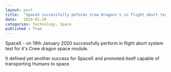 ```yaml
---
layout: post 
title:  "SpaceX successfully peforms Crew Dragons's in flight abort test"
date:   2020-01-20
categories: Technology, Space
published : True
---
```

SpaceX - on 19th January 2020 successfully perform in flight abort system test for it's Crew dragon space module.

It defined yet another success for SpaceX and promoted itself capable of transporting Humans to space.
